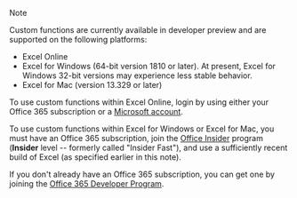 > [!NOTE]
> Custom functions are currently available in developer preview and are supported on the following platforms:
> - Excel Online
> - Excel for Windows (64-bit version 1810 or later). At present, Excel for Windows 32-bit versions may experience less stable behavior.
> - Excel for Mac (version 13.329 or later)
> 
> To use custom functions within Excel Online, login by using either your Office 365 subscription or a [Microsoft account](https://account.microsoft.com/account).
> 
> To use custom functions within Excel for Windows or Excel for Mac, you must have an Office 365 subscription, join the [Office Insider](https://products.office.com/office-insider) program (**Insider** level -- formerly called "Insider Fast"), and use a sufficiently recent build of Excel (as specified earlier in this note). 
>
> If you don't already have an Office 365 subscription, you can get one by joining the [Office 365 Developer Program](https://developer.microsoft.com/en-us/office/dev-program).